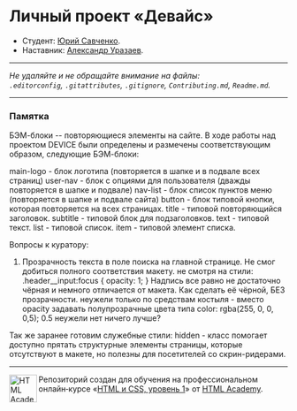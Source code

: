 # Личный проект «Девайс»

* Студент: [Юрий Савченко](https://up.htmlacademy.ru/htmlcss/27/user/357741).
* Наставник: [Александр Уразаев](https://htmlacademy.ru/profile/urazaev).

---

_Не удаляйте и не обращайте внимание на файлы:_<br>
_`.editorconfig`, `.gitattributes`, `.gitignore`, `Contributing.md`, `Readme.md`._

---

### Памятка
БЭМ-блоки -- повторяющиеся элементы на сайте.
В ходе работы над проектом DEVICE были определены и размечены соответствующим образом, следующие БЭМ-блоки:

main-logo - блок логотипа (повторяется в шапке и в подвале всех страниц)
user-nav - блок с опциями для пользователя (дважды повторяется в шапке и подвале)
nav-list - блок список пунктов меню (повторяется в шапке и подвале сайта)
button - блок типовой кнопки, которая повторяется на всех страницах.
title - типовой повторяющийся заголовок.
subtitle - типовой блок для подзаголовков.
text - типовой текст.
list - типовой список.
item - типовой элемент списка.

Вопросы к куратору:
1.  Прозрачность текста в поле поиска на главной странице. Не смог добиться полного соответствия макету. не смотря на стили:
.header__input:focus {
  opacity: 1;
}
Надпись все равно не достаточно чёрная и немного отличается от макета. Как сделать её чёрной, БЕЗ прозрачности. неужели только по средствам костыля - вместо opacity задавать полупрозрачные цвета типа color: rgba(255, 0, 0, 0,5); 0.5 неужели нет ничего лучше? 



Так же заранее готовим служебные стили:
hidden - класс помогает доступно прятать структурные элементы страницы, которые отсутствуют в макете, но полезны для посетителей со скрин-ридерами.

---

<a href="https://htmlacademy.ru/intensive/htmlcss"><img align="left" width="50" height="50" alt="HTML Academy" src="https://up.htmlacademy.ru/static/img/intensive/htmlcss/logo-for-github-2.png"></a>

Репозиторий создан для обучения на профессиональном онлайн‑курсе «[HTML и CSS, уровень 1](https://htmlacademy.ru/intensive/htmlcss)» от [HTML Academy](https://htmlacademy.ru).
